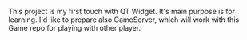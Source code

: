 This project is my first touch with QT Widget. It's main purpose is for learning. I'd like to prepare also GameServer, which will work with this Game repo for playing with other player.
